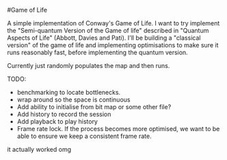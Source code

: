 #Game of Life

A simple implementation of Conway's Game of Life. I want to try implement the
"Semi-quantum Version of the Game of life" described in "Quantum Aspects of Life" 
(Abbott, Davies and Pati). I'll be building a "classical version" of the game of life
and implementing optimisations to make sure it runs reasonably fast, before implementing
the quantum version. 

Currently just randomly populates the map and then runs.

TODO: 
- benchmarking to locate bottlenecks. 
- wrap around so the space is continuous 
- Add ability to initialise from bit map or some other file? 
- Add history to record the session
- Add playback to play history
- Frame rate lock. If the process becomes more optimised, we want to be able to ensure we keep a consistent frame rate.



it actually worked omg
 

    